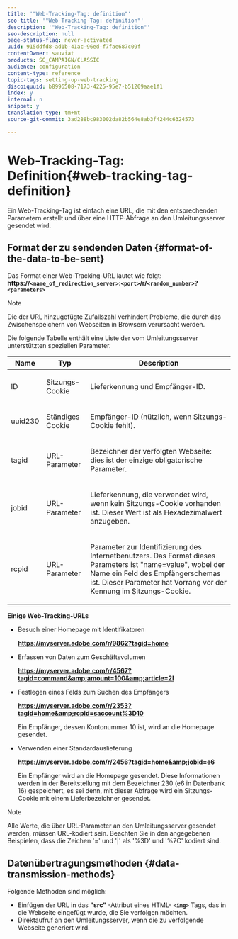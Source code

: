 ```yaml
---
title: '"Web-Tracking-Tag: definition"'
seo-title: '"Web-Tracking-Tag: definition"'
description: '"Web-Tracking-Tag: definition"'
seo-description: null
page-status-flag: never-activated
uuid: 915ddfd8-ad1b-41ac-96ed-f7fae687c09f
contentOwner: sauviat
products: SG_CAMPAIGN/CLASSIC
audience: configuration
content-type: reference
topic-tags: setting-up-web-tracking
discoiquuid: b8996508-7173-4225-95e7-b51209aae1f1
index: y
internal: n
snippet: y
translation-type: tm+mt
source-git-commit: 3ad288bc983002da82b564e8ab3f4244c6324573

---
```



# Web-Tracking-Tag: Definition{#web-tracking-tag-definition}

Ein Web-Tracking-Tag ist einfach eine URL, die mit den entsprechenden Parametern erstellt und über eine HTTP-Abfrage an den Umleitungsserver gesendet wird.

## Format der zu sendenden Daten {#format-of-the-data-to-be-sent}

Das Format einer Web-Tracking-URL lautet wie folgt: **https://`<name_of_redirection_server>`:`<port>`/r/`<random_number>`?`<parameters>`**

>[!NOTE]
>
>Die der URL hinzugefügte Zufallszahl verhindert Probleme, die durch das Zwischenspeichern von Webseiten in Browsern verursacht werden.

Die folgende Tabelle enthält eine Liste der vom Umleitungsserver unterstützten speziellen Parameter.

<table>
                     <thead>
                        <tr>
                           <th>Name</th>
                           <th>Typ</th>
                           <th>Description</th> 
                        </tr> 
                     </thead>
                     <tbody>
                        <tr>
                           <td>
                              <p>ID</p> 
                           </td>
                           <td>
                              <p>Sitzungs-Cookie</p> 
                           </td>
                           <td>
                              <p>Lieferkennung und Empfänger-ID.</p> 
                           </td> 
                        </tr>
                        <tr>
                           <td>
                              <p>uuid230</p> 
                           </td>
                           <td>
                              <p>Ständiges Cookie</p> 
                           </td>
                           <td>
                              <p>Empfänger-ID (nützlich, wenn Sitzungs-Cookie fehlt).</p> 
                           </td> 
                        </tr>
                        <tr>
                           <td>
                              <p>tagid</p> 
                           </td>
                           <td>
                              <p>URL-Parameter</p> 
                           </td>
                           <td>
                              <p>Bezeichner der verfolgten Webseite: dies ist der einzige obligatorische Parameter.</p> 
                           </td> 
                        </tr>
                        <tr>
                           <td>
                              <p>jobid</p> 
                           </td>
                           <td>
                              <p>URL-Parameter</p> 
                           </td>
                           <td>
                              <p>Lieferkennung, die verwendet wird, wenn kein Sitzungs-Cookie vorhanden ist. Dieser Wert ist als Hexadezimalwert anzugeben.
                              </p> 
                           </td> 
                        </tr>
                        <tr>
                           <td>
                              <p>rcpid</p> 
                           </td>
                           <td>
                              <p>URL-Parameter</p> 
                           </td>
                           <td>
                              <p>Parameter zur Identifizierung des Internetbenutzers. Das Format dieses Parameters ist "name=value", wobei der Name ein Feld des Empfängerschemas ist. Dieser Parameter hat Vorrang vor der Kennung im Sitzungs-Cookie.
                              </p> 
                           </td> 
                        </tr> 
                     </tbody>  
                  </table>

**Einige Web-Tracking-URLs**

* Besuch einer Homepage mit Identifikatoren

   **https://myserver.adobe.com/r/9862?tagid=home**

* Erfassen von Daten zum Geschäftsvolumen

   **https://myserver.adobe.com/r/4567?tagid=command&amp;amount=100&amp;article=2l**

* Festlegen eines Felds zum Suchen des Empfängers

   **https://myserver.adobe.com/r/2353?tagid=home&amp;rcpid=saccount%3D10**

   Ein Empfänger, dessen Kontonummer 10 ist, wird an die Homepage gesendet.

* Verwenden einer Standardauslieferung

   **https://myserver.adobe.com/r/2456?tagid=home&amp;jobid=e6**

   Ein Empfänger wird an die Homepage gesendet. Diese Informationen werden in der Bereitstellung mit dem Bezeichner 230 (e6 in Datenbank 16) gespeichert, es sei denn, mit dieser Abfrage wird ein Sitzungs-Cookie mit einem Lieferbezeichner gesendet.

>[!NOTE]
>
>Alle Werte, die über URL-Parameter an den Umleitungsserver gesendet werden, müssen URL-kodiert sein. Beachten Sie in den angegebenen Beispielen, dass die Zeichen &#39;=&#39; und &#39;|&#39; als &#39;%3D&#39; und &#39;%7C&#39; kodiert sind.

## Datenübertragungsmethoden {#data-transmission-methods}

Folgende Methoden sind möglich:

* Einfügen der URL in das **&quot;src&quot;** -Attribut eines HTML- **`<img>`** Tags, das in die Webseite eingefügt wurde, die Sie verfolgen möchten.
* Direktaufruf an den Umleitungsserver, wenn die zu verfolgende Webseite generiert wird.

